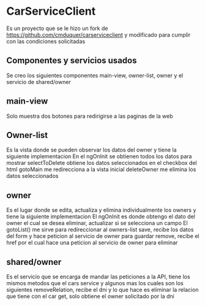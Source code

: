 # CarServiceClient

Es un proyecto que se le hizo un fork de https://github.com/cmduquer/carserviceclient y modificado para cumplir con las condiciones solicitadas

## Componentes y servicios usados

Se creo los siguientes componentes main-view, owner-list, owner y el servicio de shared/owner

## main-view

Solo muestra dos botones para redirigirse a las paginas de la web

## Owner-list

Es la vista donde se pueden observar los datos del owner y tiene  la siguiente implementacion
En el ngOnInit se obtienen todos los datos para mostrar
selectToDelete obtiene los datos seleccionados en el checkbox del html
gotoMain me redirecciona a la vista inicial
deleteOwner me elimina los datos seleccionados

## owner

Es el lugar donde se edita, actualiza y elimina individualmente los owners y tiene  la siguiente implementacion
El ngOnInit es donde obtengo el dato del owner el cual se desea eliminar, actualizar si se selecciona un campo
El gotoList() me sirve para redireccionar al owners-list
save, recibe los datos del form y hace peticion al servicio de owner para guardar
remove, recibe el href por el cual hace una peticion al servicio de owner para eliminar

## shared/owner
Es el servicio que se encarga de mandar las peticiones a la API, tiene los mismos metodos que el cars service y algunos mas
los cuales son los siguientes
removeRelation, recibe el dni y lo que hace es eliminar la relacion que tiene con el car
get, solo obtiene el owner solicitado por la dni


